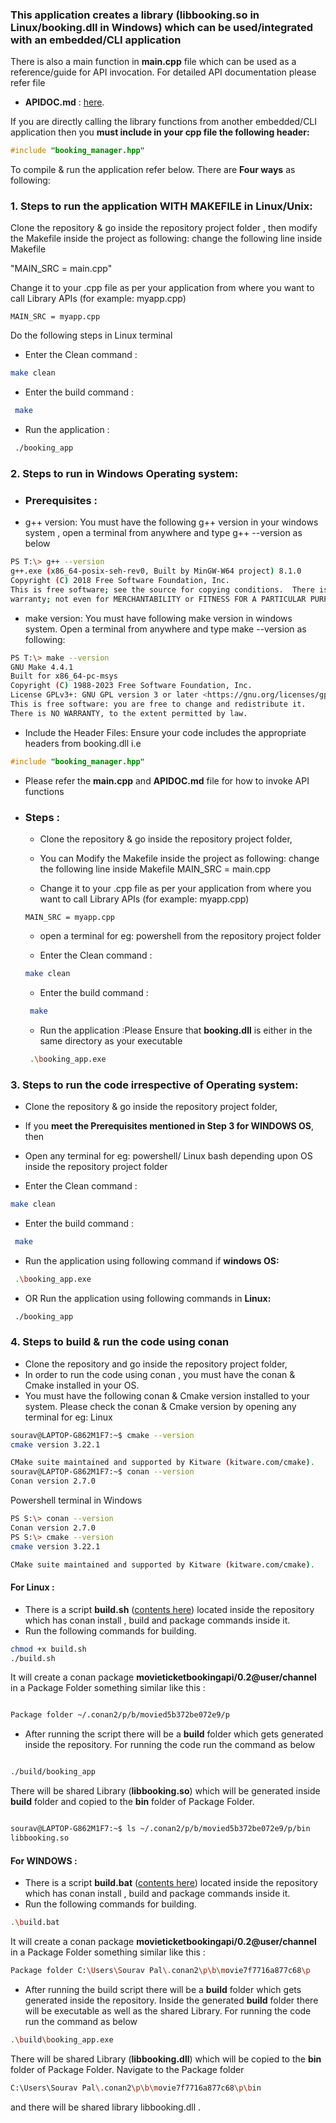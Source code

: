### This application creates a library (libbooking.so in Linux/booking.dll in Windows) which can be used/integrated with an embedded/CLI application

There is also a main function in **main.cpp** file which can be used as a reference/guide for API invocation. For detailed API documentation please refer file
* **APIDOC.md** :  [here](./APIDOC.md).

If you are directly calling the library functions from another embedded/CLI application then you **must include in your cpp file the following header:**
```c++
#include "booking_manager.hpp"
```
To compile & run the application refer below. There are **Four ways** as following:


### 1. Steps to run the application WITH MAKEFILE in Linux/Unix:
Clone the repository & go inside the repository project folder , then modify the Makefile inside the project as following:
change the following line inside Makefile

"MAIN_SRC = main.cpp"

Change it to your .cpp file as per your application from where you want to call Library APIs (for example: myapp.cpp)
```make
MAIN_SRC = myapp.cpp
```

Do the following steps in Linux terminal
* Enter the Clean command :
```bash
make clean
```
* Enter the build command :
```bash
 make
 ```
* Run the application :
```bash
 ./booking_app
 ```

### 2. Steps to run in Windows Operating system:
* ### Prerequisites :
 * g++ version: You must have the following g++ version in your windows system , open a terminal from anywhere and type g++ --version as below
 ```bash
 PS T:\> g++ --version
 g++.exe (x86_64-posix-seh-rev0, Built by MinGW-W64 project) 8.1.0
 Copyright (C) 2018 Free Software Foundation, Inc.
 This is free software; see the source for copying conditions.  There is NO
 warranty; not even for MERCHANTABILITY or FITNESS FOR A PARTICULAR PURPOSE.
 ```
  * make version: You must have following make version in windows system. Open a terminal from anywhere and type
make --version as following:
```bash
PS T:\> make --version
GNU Make 4.4.1
Built for x86_64-pc-msys
Copyright (C) 1988-2023 Free Software Foundation, Inc.
License GPLv3+: GNU GPL version 3 or later <https://gnu.org/licenses/gpl.html>
This is free software: you are free to change and redistribute it.
There is NO WARRANTY, to the extent permitted by law.
```
  * Include the Header Files: Ensure your code includes the appropriate headers from booking.dll i.e
  ```c++
  #include "booking_manager.hpp"
  ```
  * Please refer the **main.cpp** and **APIDOC.md** file for how to invoke API functions

* ### Steps :
  * Clone the repository & go inside the repository project folder,
  * You can Modify the Makefile inside the project as following: change the following line inside Makefile
  MAIN_SRC = main.cpp

  * Change it to your .cpp file as per your application from where you want to call Library APIs (for example: myapp.cpp)
  ```make
  MAIN_SRC = myapp.cpp
  ```
  * open a terminal for eg: powershell from the repository project folder

  * Enter the Clean command :
  ```bash
  make clean
  ```
  * Enter the build command :
  ```bash
   make
   ```
  * Run the application :Please Ensure that **booking.dll** is either in the same directory as your executable
  ```bash
   .\booking_app.exe
   ```

### 3. Steps to run the code irrespective of Operating system:
  * Clone the repository & go inside the repository project folder,
  * If you **meet the Prerequisites mentioned in Step 3 for WINDOWS OS**, then

  * Open any terminal for eg: powershell/ Linux bash depending upon OS inside the repository project folder

  * Enter the Clean command :
  ```bash
  make clean
  ```
  * Enter the build command :
  ```bash
   make
   ```
  * Run the application using following command if **windows OS:**
  ```bash
   .\booking_app.exe
   ```
  * OR  Run the application using following commands in **Linux:**
  ```bash
   ./booking_app
   ```

### 4. Steps to build & run the code using conan
  * Clone the repository and go inside the repository project folder,
  * In order to run the code using conan , you must have the conan & Cmake installed in your OS.
  * You must have the following conan & Cmake version installed to your system. Please check the conan & Cmake version by opening any terminal for eg: Linux
  ```bash
  sourav@LAPTOP-G862M1F7:~$ cmake --version
  cmake version 3.22.1

  CMake suite maintained and supported by Kitware (kitware.com/cmake).
  sourav@LAPTOP-G862M1F7:~$ conan --version
  Conan version 2.7.0
  ```
  Powershell terminal in Windows
  ```bash
  PS S:\> conan --version
  Conan version 2.7.0
  PS S:\> cmake --version
  cmake version 3.22.1

  CMake suite maintained and supported by Kitware (kitware.com/cmake).
  ```

  #### For Linux :

  * There is a script **build.sh** ([contents here](./build.sh)) located inside the repository which has conan install , build and package commands inside it.
  * Run the following commands for building.
  ```bash
  chmod +x build.sh
  ./build.sh
  ```
  It will create a conan package **movieticketbookingapi/0.2@user/channel** in a Package Folder something similar like this :
  ```bash

  Package folder ~/.conan2/p/b/movied5b372be072e9/p

  ```
  * After running the script there will be a **build** folder which gets generated inside the repository. For running the code run the command as below
  ```bash

  ./build/booking_app

  ```
  There will be shared Library (**libbooking.so**) which will be generated inside **build** folder and copied to the **bin** folder of Package Folder.
  ```bash

  sourav@LAPTOP-G862M1F7:~$ ls ~/.conan2/p/b/movied5b372be072e9/p/bin
  libbooking.so

  ```

  #### For WINDOWS :

  * There is a script **build.bat** ([contents here](./build.bat)) located inside the repository which has conan install , build and package commands inside it.
  * Run the following commands for building.
  ```bash
  .\build.bat
  ```
  It will create a conan package **movieticketbookingapi/0.2@user/channel** in a Package Folder something similar like this :
  ```bash
  Package folder C:\Users\Sourav Pal\.conan2\p\b\movie7f7716a877c68\p
  ```
  * After running the build script there will be a  **build** folder which gets generated inside the repository. Inside the generated **build** folder there will be executable as well as the shared Library.  For running the code run the command as below
  ```bash
  .\build\booking_app.exe
  ```
  There will be shared Library (**libbooking.dll**) which will be copied to  the **bin** folder of Package Folder.
  Navigate to the Package folder
  ```bash
  C:\Users\Sourav Pal\.conan2\p\b\movie7f7716a877c68\p\bin
  ```
  and there will be shared library libbooking.dll .
